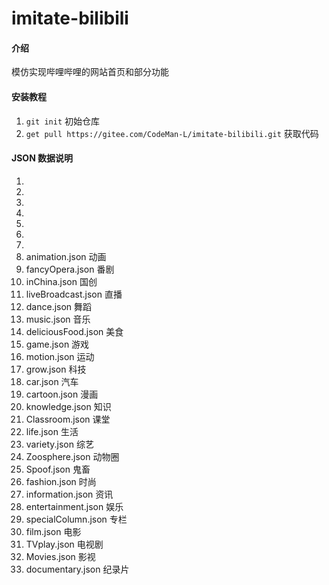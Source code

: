 # imitate-bilibili
#### 介绍
模仿实现哔哩哔哩的网站首页和部分功能
#### 安装教程

1.  `git init` 初始仓库
2.  `get pull https://gitee.com/CodeMan-L/imitate-bilibili.git` 获取代码
#### JSON 数据说明
1. 
2. 
3. 
4. 
5. 
6. 
7. 
8. animation.json 动画
9. fancyOpera.json 番剧
10. inChina.json 国创
11. liveBroadcast.json 直播
12. dance.json 舞蹈
13. music.json 音乐
14. deliciousFood.json 美食
15. game.json 游戏
16. motion.json 运动
17. grow.json 科技
18. car.json 汽车
19. cartoon.json 漫画
21. knowledge.json 知识
22. Classroom.json 课堂
23. life.json 生活
24. variety.json 综艺
25. Zoosphere.json 动物圈
26. Spoof.json 鬼畜
27. fashion.json 时尚
28. information.json 资讯
29. entertainment.json 娱乐
30. specialColumn.json 专栏
31. film.json 电影
32. TVplay.json 电视剧
33. Movies.json 影视
34. documentary.json 纪录片